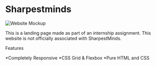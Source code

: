 # Sharpestminds
![Website Mockup](https://github.com/aromalanil/Sharpestminds/blob/master/art/mockup-1.png?raw=true)

This is a landing page made as part of an internship assignment.
This website is not officially associated with SharpestMinds.


Features

*Completely Responsive
*CSS Grid & Flexbox
*Pure HTML and CSS
